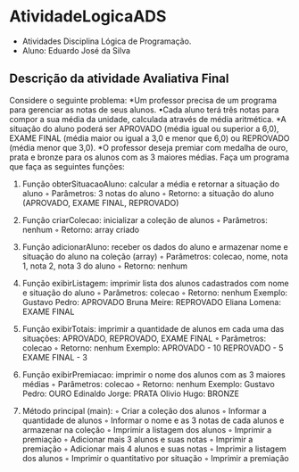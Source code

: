 # AtividadeLogicaADS

* Atividades Disciplina Lógica de Programação.
* Aluno: Eduardo José da Silva


## Descrição da atividade Avaliativa Final

  Considere o seguinte problema:
*Um professor precisa de um programa para gerenciar as notas de seus alunos.
•Cada aluno terá três notas para compor a sua média da unidade, calculada através de média
aritmética.
*A situação do aluno poderá ser APROVADO (média igual ou superior a 6,0), EXAME FINAL
(média maior ou igual a 3,0 e menor que 6,0) ou REPROVADO (média menor que 3,0).
*O professor deseja premiar com medalha de ouro, prata e bronze para os alunos com as 3
maiores médias.
Faça um programa que faça as seguintes funções:
1. Função obterSituacaoAluno: calcular a média e retornar a situação do aluno
◦ Parâmetros: 3 notas do aluno
◦ Retorno: a situação do aluno (APROVADO, EXAME FINAL, REPROVADO)
2. Função criarColecao: inicializar a coleção de alunos
◦ Parâmetros: nenhum
◦ Retorno: array criado
3. Função adicionarAluno: receber os dados do aluno e armazenar nome e situação do
aluno na coleção (array)
◦ Parâmetros: colecao, nome, nota 1, nota 2, nota 3 do aluno
◦ Retorno: nenhum
4. Função exibirListagem: imprimir lista dos alunos cadastrados com nome e situação do
aluno
◦ Parâmetros: colecao
◦ Retorno: nenhum
Exemplo:
Gustavo Pedro: APROVADO
Bruna Meire: REPROVADO
Eliana Lomena: EXAME FINAL
5. Função exibirTotais: imprimir a quantidade de alunos em cada uma das situações:
APROVADO, REPROVADO, EXAME FINAL
◦ Parâmetros: colecao
◦ Retorno: nenhum
Exemplo:
APROVADO - 10
REPROVADO - 5
EXAME FINAL - 3
6. Função exibirPremiacao: imprimir o nome dos alunos com as 3 maiores médias
◦ Parâmetros: colecao
◦ Retorno: nenhum
Exemplo:
Gustavo Pedro: OURO
Edinaldo Jorge: PRATA
Olivio Hugo: BRONZE

7. Método principal (main):
◦ Criar a coleção dos alunos
◦ Informar a quantidade de alunos
◦ Informar o nome e as 3 notas de cada alunos e armazenar na coleção
◦ Imprimir a listagem dos alunos
◦ Imprimir a premiação
◦ Adicionar mais 3 alunos e suas notas
◦ Imprimir a premiação
◦ Adicionar mais 4 alunos e suas notas
◦ Imprimir a listagem dos alunos
◦ Imprimir o quantitativo por situação
◦ Imprimir a premiação
